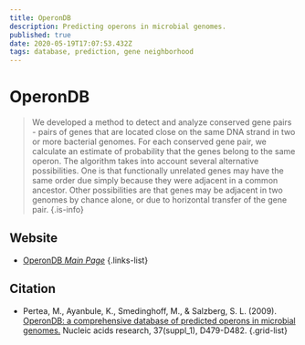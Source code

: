```yaml
---
title: OperonDB
description: Predicting operons in microbial genomes.
published: true
date: 2020-05-19T17:07:53.432Z
tags: database, prediction, gene neighborhood
---
```


# OperonDB

> We developed a method to detect and analyze conserved gene pairs - pairs of genes that are located close on the same DNA strand in two or more bacterial genomes. For each conserved gene pair, we calculate an estimate of probability that the genes belong to the same operon. The algorithm takes into account several alternative possibilities. One is that functionally unrelated genes may have the same order due simply because they were adjacent in a common ancestor. Other possibilities are that genes may be adjacent in two genomes by chance alone, or due to horizontal transfer of the gene pair. 
{.is-info}

 

## Website 

- [OperonDB *Main Page*](http://operondb.ccb.jhu.edu/cgi-bin/operons.cgi)
 {.links-list}

## Citation 

- Pertea, M., Ayanbule, K., Smedinghoff, M., & Salzberg, S. L. (2009). [OperonDB: a comprehensive database of predicted operons in microbial genomes.](https://academic.oup.com/nar/article/37/suppl_1/D479/1010422) Nucleic acids research, 37(suppl_1), D479-D482.
{.grid-list}